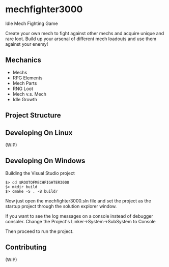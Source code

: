 # mechfighter3000
Idle Mech Fighting Game

Create your own mech to fight against other mechs and acquire unique and rare loot. Build up your arsenal of different mech loadouts and use them against your enemy!

## Mechanics

* Mechs
* RPG Elements
* Mech Parts
* RNG Loot
* Mech v.s. Mech
* Idle Growth

## Project Structure


## Developing On Linux
(WIP)

## Developing On Windows
Building the Visual Studio project
```
$> cd $ROOTOFMECHFIGHTER3000
$> mkdir build
$> cmake -S . -B build/
```
Now just open the mechfighter3000.sln file and set the project as the startup project through
the solution explorer window.

If you want to see the log messages on a console instead of debugger consoler. Change the Project's Linker->System->SubSystem to Console

Then proceed to run the project.

## Contributing
(WIP)
